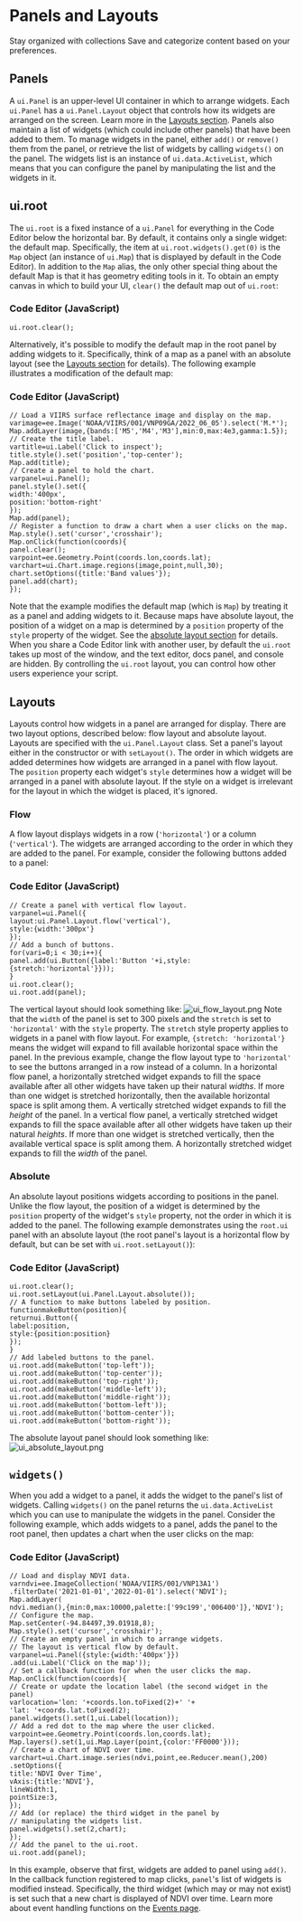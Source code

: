  
#  Panels and Layouts 
Stay organized with collections  Save and categorize content based on your preferences. 
## Panels
A `ui.Panel` is an upper-level UI container in which to arrange widgets. Each `ui.Panel` has a `ui.Panel.Layout` object that controls how its widgets are arranged on the screen. Learn more in the [Layouts section](https://developers.google.com/earth-engine/guides/ui_panels#layouts). Panels also maintain a list of widgets (which could include other panels) that have been added to them. To manage widgets in the panel, either `add()` or `remove()` them from the panel, or retrieve the list of widgets by calling `widgets()` on the panel. The widgets list is an instance of `ui.data.ActiveList`, which means that you can configure the panel by manipulating the list and the widgets in it.
## ui.root
The `ui.root` is a fixed instance of a `ui.Panel` for everything in the Code Editor below the horizontal bar. By default, it contains only a single widget: the default map. Specifically, the item at `ui.root.widgets().get(0)` is the `Map` object (an instance of `ui.Map`) that is displayed by default in the Code Editor). In addition to the `Map` alias, the only other special thing about the default Map is that it has geometry editing tools in it. To obtain an empty canvas in which to build your UI, `clear()` the default map out of `ui.root`:
### Code Editor (JavaScript)
```
ui.root.clear();
```

Alternatively, it's possible to modify the default map in the root panel by adding widgets to it. Specifically, think of a map as a panel with an absolute layout (see the [Layouts section](https://developers.google.com/earth-engine/guides/ui_panels#layouts) for details). The following example illustrates a modification of the default map:
### Code Editor (JavaScript)
```
// Load a VIIRS surface reflectance image and display on the map.
varimage=ee.Image('NOAA/VIIRS/001/VNP09GA/2022_06_05').select('M.*');
Map.addLayer(image,{bands:['M5','M4','M3'],min:0,max:4e3,gamma:1.5});
// Create the title label.
vartitle=ui.Label('Click to inspect');
title.style().set('position','top-center');
Map.add(title);
// Create a panel to hold the chart.
varpanel=ui.Panel();
panel.style().set({
width:'400px',
position:'bottom-right'
});
Map.add(panel);
// Register a function to draw a chart when a user clicks on the map.
Map.style().set('cursor','crosshair');
Map.onClick(function(coords){
panel.clear();
varpoint=ee.Geometry.Point(coords.lon,coords.lat);
varchart=ui.Chart.image.regions(image,point,null,30);
chart.setOptions({title:'Band values'});
panel.add(chart);
});
```

Note that the example modifies the default map (which is `Map`) by treating it as a panel and adding widgets to it. Because maps have absolute layout, the position of a widget on a map is determined by a `position` property of the `style` property of the widget. See the [absolute layout section](https://developers.google.com/earth-engine/guides/ui_panels#absolute) for details.
When you share a Code Editor link with another user, by default the `ui.root` takes up most of the window, and the text editor, docs panel, and console are hidden. By controlling the `ui.root` layout, you can control how other users experience your script.
## Layouts
Layouts control how widgets in a panel are arranged for display. There are two layout options, described below: flow layout and absolute layout. Layouts are specified with the `ui.Panel.Layout` class. Set a panel's layout either in the constructor or with `setLayout()`. The order in which widgets are added determines how widgets are arranged in a panel with flow layout. The `position` property each widget's `style` determines how a widget will be arranged in a panel with absolute layout. If the style on a widget is irrelevant for the layout in which the widget is placed, it's ignored.
### Flow
A flow layout displays widgets in a row (`'horizontal'`) or a column (`'vertical'`). The widgets are arranged according to the order in which they are added to the panel. For example, consider the following buttons added to a panel: 
### Code Editor (JavaScript)
```
// Create a panel with vertical flow layout.
varpanel=ui.Panel({
layout:ui.Panel.Layout.flow('vertical'),
style:{width:'300px'}
});
// Add a bunch of buttons.
for(vari=0;i < 30;i++){
panel.add(ui.Button({label:'Button '+i,style:{stretch:'horizontal'}}));
}
ui.root.clear();
ui.root.add(panel);
```

The vertical layout should look something like:
![ui_flow_layout.png](https://developers.google.com/static/earth-engine/images/ui_flow_layout.png)
Note that the `width` of the panel is set to 300 pixels and the `stretch` is set to `'horizontal'` with the `style` property. The `stretch` style property applies to widgets in a panel with flow layout. For example, `{stretch: 'horizontal'}` means the widget will expand to fill available horizontal space within the panel. In the previous example, change the flow layout type to `'horizontal'` to see the buttons arranged in a row instead of a column.
In a horizontal flow panel, a horizontally stretched widget expands to fill the space available after all other widgets have taken up their natural _widths_. If more than one widget is stretched horizontally, then the available horizontal space is split among them. A vertically stretched widget expands to fill the _height_ of the panel.
In a vertical flow panel, a vertically stretched widget expands to fill the space available after all other widgets have taken up their natural _heights_. If more than one widget is stretched vertically, then the available vertical space is split among them. A horizontally stretched widget expands to fill the _width_ of the panel.
### Absolute
An absolute layout positions widgets according to positions in the panel. Unlike the flow layout, the position of a widget is determined by the `position` property of the widget's `style` property, not the order in which it is added to the panel. The following example demonstrates using the `root.ui` panel with an absolute layout (the root panel's layout is a horizontal flow by default, but can be set with `ui.root.setLayout()`):
### Code Editor (JavaScript)
```
ui.root.clear();
ui.root.setLayout(ui.Panel.Layout.absolute());
// A function to make buttons labeled by position.
functionmakeButton(position){
returnui.Button({
label:position,
style:{position:position}
});
}
// Add labeled buttons to the panel.
ui.root.add(makeButton('top-left'));
ui.root.add(makeButton('top-center'));
ui.root.add(makeButton('top-right'));
ui.root.add(makeButton('middle-left'));
ui.root.add(makeButton('middle-right'));
ui.root.add(makeButton('bottom-left'));
ui.root.add(makeButton('bottom-center'));
ui.root.add(makeButton('bottom-right'));
```

The absolute layout panel should look something like:
![ui_absolute_layout.png](https://developers.google.com/static/earth-engine/images/ui_absolute_layout.png)
## `widgets()`
When you add a widget to a panel, it adds the widget to the panel's list of widgets. Calling `widgets()` on the panel returns the `ui.data.ActiveList` which you can use to manipulate the widgets in the panel. Consider the following example, which adds widgets to a panel, adds the panel to the root panel, then updates a chart when the user clicks on the map:
### Code Editor (JavaScript)
```
// Load and display NDVI data.
varndvi=ee.ImageCollection('NOAA/VIIRS/001/VNP13A1')
.filterDate('2021-01-01','2022-01-01').select('NDVI');
Map.addLayer(
ndvi.median(),{min:0,max:10000,palette:['99c199','006400']},'NDVI');
// Configure the map.
Map.setCenter(-94.84497,39.01918,8);
Map.style().set('cursor','crosshair');
// Create an empty panel in which to arrange widgets.
// The layout is vertical flow by default.
varpanel=ui.Panel({style:{width:'400px'}})
.add(ui.Label('Click on the map'));
// Set a callback function for when the user clicks the map.
Map.onClick(function(coords){
// Create or update the location label (the second widget in the panel)
varlocation='lon: '+coords.lon.toFixed(2)+' '+
'lat: '+coords.lat.toFixed(2);
panel.widgets().set(1,ui.Label(location));
// Add a red dot to the map where the user clicked.
varpoint=ee.Geometry.Point(coords.lon,coords.lat);
Map.layers().set(1,ui.Map.Layer(point,{color:'FF0000'}));
// Create a chart of NDVI over time.
varchart=ui.Chart.image.series(ndvi,point,ee.Reducer.mean(),200)
.setOptions({
title:'NDVI Over Time',
vAxis:{title:'NDVI'},
lineWidth:1,
pointSize:3,
});
// Add (or replace) the third widget in the panel by
// manipulating the widgets list.
panel.widgets().set(2,chart);
});
// Add the panel to the ui.root.
ui.root.add(panel);
```

In this example, observe that first, widgets are added to panel using `add()`. In the callback function registered to map clicks, `panel`'s list of widgets is modified instead. Specifically, the third widget (which may or may not exist) is set such that a new chart is displayed of NDVI over time. Learn more about event handling functions on the [Events page](https://developers.google.com/earth-engine/guides/ui_events).
